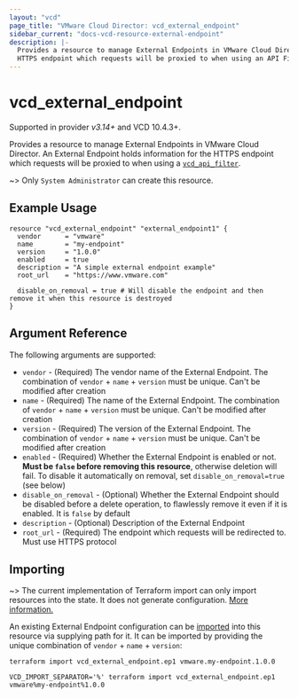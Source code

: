 ```yaml
---
layout: "vcd"
page_title: "VMware Cloud Director: vcd_external_endpoint"
sidebar_current: "docs-vcd-resource-external-endpoint"
description: |-
  Provides a resource to manage External Endpoints in VMware Cloud Director. An External Endpoint holds information for the
  HTTPS endpoint which requests will be proxied to when using an API Filter.
---
```


# vcd\_external\_endpoint

Supported in provider *v3.14+* and VCD 10.4.3+.

Provides a resource to manage External Endpoints in VMware Cloud Director. An External Endpoint holds information for the
HTTPS endpoint which requests will be proxied to when using a [`vcd_api_filter`](/providers/vmware/vcd/latest/docs/resources/api_filter).

~> Only `System Administrator` can create this resource.

## Example Usage

```hcl
resource "vcd_external_endpoint" "external_endpoint1" {
  vendor      = "vmware"
  name        = "my-endpoint"
  version     = "1.0.0"
  enabled     = true
  description = "A simple external endpoint example"
  root_url    = "https://www.vmware.com"

  disable_on_removal = true # Will disable the endpoint and then remove it when this resource is destroyed
}
```

## Argument Reference

The following arguments are supported:

* `vendor` - (Required) The vendor name of the External Endpoint. The combination of `vendor` + `name` + `version` must be unique. Can't be modified after creation
* `name` - (Required) The name of the External Endpoint. The combination of `vendor` + `name` + `version` must be unique. Can't be modified after creation
* `version` - (Required) The version of the External Endpoint. The combination of `vendor` + `name` + `version` must be unique. Can't be modified after creation
* `enabled` - (Required) Whether the External Endpoint is enabled or not. **Must be `false` before removing this resource**, otherwise deletion will fail.
  To disable it automatically on removal, set `disable_on_removal=true` (see below)
* `disable_on_removal` - (Optional) Whether the External Endpoint should be disabled before a delete operation, to flawlessly remove it even if it is enabled.
  It is `false` by default
* `description` - (Optional) Description of the External Endpoint
* `root_url` - (Required) The endpoint which requests will be redirected to. Must use HTTPS protocol

## Importing

~> The current implementation of Terraform import can only import resources into the state.
It does not generate configuration. [More information.](https://www.terraform.io/docs/import/)

An existing External Endpoint configuration can be [imported][docs-import] into this resource via
supplying path for it. It can be imported by providing the unique combination of `vendor` + `name` + `version`:

```shell
terraform import vcd_external_endpoint.ep1 vmware.my-endpoint.1.0.0
```

```shell
VCD_IMPORT_SEPARATOR='%' terraform import vcd_external_endpoint.ep1 vmware%my-endpoint%1.0.0
```

[docs-import]: https://www.terraform.io/docs/import/